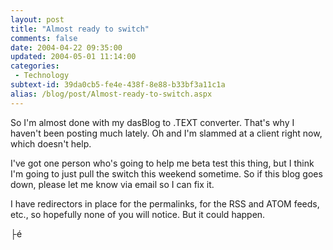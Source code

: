 ```yaml
---
layout: post
title: "Almost ready to switch"
comments: false
date: 2004-04-22 09:35:00
updated: 2004-05-01 11:14:00
categories:
 - Technology
subtext-id: 39da0cb5-fe4e-438f-8e88-b33bf3a11c1a
alias: /blog/post/Almost-ready-to-switch.aspx
---
```



So I'm almost done with my dasBlog to .TEXT converter. That's why I haven't been posting much lately. Oh and I'm slammed at a client right now, which doesn't help. 

I've got one person who's going to help me beta test this thing, but I think I'm going to just pull the switch this weekend sometime. So if this blog goes down, please let me know via email so I can fix it. 

I have redirectors in place for the permalinks, for the RSS and ATOM feeds, etc., so hopefully none of you will notice. But it could happen. 

├é 
